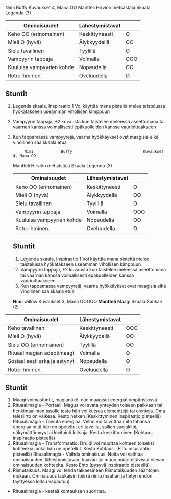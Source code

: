 Nimi			Buffy								Kuvaukset 4, Mana OO
Mantteli	  Hirviön metsästäjä		Skaala Legenda (3)

| Ominaisuudet              | Lähestymistavat |      |
| ------------------------- | --------------- | ---- |
| Keho OO (erinomainen)     | Keskittyneesti  | O    |
| Mieli O (hyvä)            | Älykkyydellä    | OO   |
| Sielu tavallinen          | Tyylillä        | O    |
| Vampyyrin tappaja         | Voimalla        | OOO  |
| Kuuluisa vampyyrien kohde | Nopeudella      | OO   |
| Rotu: ihminen.            | Oveluudella     | O    |

## Stuntit

1. Legenda skaala, Inspiraatio 1 Voi käyttää mana pisteitä melee taistelussa hyökätäkseen useamman vihollisen kimppuun		

2. Vampyyrin tappaja, +2 kuvausta kun taistelee meleessä aseettomana tai vaarnan kanssa voimallisesti epäkuolleiden kanssa vaurioittaakseen

3. Kun tappamassa vampyyrejä, vaarna hyökkäykset ovat maagisia eikä vihollinen saa skaala etua										
   																		
   			Nimi			Buffy								Kuvaukset 4, Mana OO
   Mantteli	  Hirviön metsästäjä		Skaala Legenda (3)

   | Ominaisuudet              | Lähestymistavat |      |
   | ------------------------- | --------------- | ---- |
   | Keho OO (erinomainen)     | Keskittyneesti  | O    |
   | Mieli O (hyvä)            | Älykkyydellä    | OO   |
   | Sielu tavallinen          | Tyylillä        | O    |
   | Vampyyrin tappaja         | Voimalla        | OOO  |
   | Kuuluisa vampyyrien kohde | Nopeudella      | OO   |
   | Rotu: ihminen.            | Oveluudella     | O    |

   ## Stuntit

   1. Legenda skaala, Inspiraatio 1 Voi käyttää mana pisteitä melee taistelussa hyökätäkseen useamman vihollisen kimppuun		
   2. Vampyyrin tappaja, +2 kuvausta kun taistelee meleessä aseettomana tai vaarnan kanssa voimallisesti epäkuolleiden kanssa vaurioittaakseen
   3. Kun tappamassa vampyyrejä, vaarna hyökkäykset ovat maagisia eikä vihollinen saa skaala etua		

   

   **Nimi**			willow   Kuvaukset 3, Mana OOOOO
   **Mantteli**	  Maagi		Skaala Sankari (2)

| Ominaisuudet                  | Lähestymistavat |      |
| ----------------------------- | --------------- | ---- |
| Keho tavallinen               | Keskittyneesti  | OOO  |
| Mieli O (hyvä)                | Älykkyydellä    | OO   |
| Sielu OO (erinomainen)        | Tyylillä        | OO   |
| Rituaalimagian adeptimaagi    | Voimalla        | O    |
| Sosiaalisesti arka ja estynyt | Nopeudella      | O    |
| Rotu: ihminen.                | Oveluudella     | O    |

## Stuntit

1. Maagi voimastuntit, magianäkö, näe maagiset energiat ympäristössä.					
2. Rituaalimagia - Portaali. Magus voi avata yhteyden toiseen paikkaan tai henkimaailman tasolle josta hän voi kutsua elementtejä tai olentoja. Oma telesiirto on vaikeaa. Kesto hetken (Keskittyminen inspiraatio pisteellä)
   Rituaalimagia - Taivuta energiaa. Velho voi taivuttaa mitä tahansa energiaa mitä hän on opetellut eri tavoilla, sallien suojakilpi, näkymättömyys tai levitointi loitsuja. Kesto keskittyminen (Kohtaus inspiraatio pisteellä)
3. Rituaalimagia - Transformaatio. Druidi voi muuttaa kohteen toiseksi kohteeksi jonka hän on opetellut. Kesto Kohtaus. (Ehto inspiraatio pisteellä)
   Rituaalimagia - Vaihda ominaisuus. Noita voi vaihtaa ominaisuuden, lähestymistavan, haavan tai muun määriteltävissä olevan ominaisuuden kohteelta. Kesto Ehto (pysyvä inspiraatio pisteellä)
4. Riimutaikuus. Maagi voi tehdä taikaesineen Riimutaikuuden sääntöjen mukaan. Ominaisuus laukaisin (piirrä riimu maahan ja tietyn ehdon täyttyessä loitsu vapautuu)

- Rituaalimagia - kestää kohtauksen suorittaa.